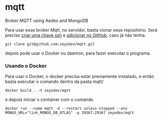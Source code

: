 # mqtt
Broker MQTT using Aedes and MongoDB

Para usar esse broker Mqtt, no servidor, basta clonar esse repositório. Será preciso [criar uma chave ssh](https://docs.oracle.com/en/cloud/cloud-at-customer/occ-get-started/generate-ssh-key-pair.html) e [adicionar no GitHub](https://docs.github.com/en/authentication/connecting-to-github-with-ssh/adding-a-new-ssh-key-to-your-github-account#adding-a-new-ssh-key-to-your-account), caso já não tenha.

```
git clone git@github.com:zeyodev/mqtt.git
```

depois pode usar o Docker ou daemon, para fazer executar o programa.
### Usando o Docker
Para usar o Docker, o docker precisa estar previamente instalado, e então basta executar o comando dentro da pasta mqtt/
```
docker build . -t zeyodev/mqtt
```
e depois iniciar o container com o comando
```
docker run --name mqtt -d --restart unless-stopped --env MONGO_URL="link_MONGO_DB_ATLAS" -p 29367:29367 zeyodev/mqtt
```